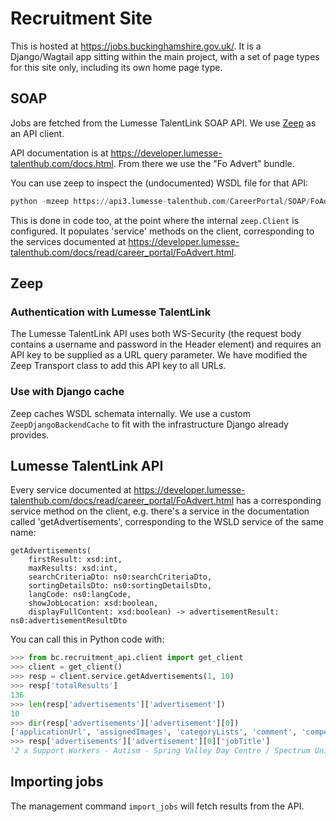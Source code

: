 # Recruitment Site

This is hosted at https://jobs.buckinghamshire.gov.uk/. It is a Django/Wagtail app sitting within the main project, with a set of page types for this site only, including its own home page type.

## SOAP

Jobs are fetched from the Lumesse TalentLink SOAP API. We use [Zeep](https://python-zeep.readthedocs.io/en/master/client.html) as an API client.

API documentation is at https://developer.lumesse-talenthub.com/docs.html. From there we use the "Fo Advert" bundle.

You can use zeep to inspect the (undocumented) WSDL file for that API:

```python
python -mzeep https://api3.lumesse-talenthub.com/CareerPortal/SOAP/FoAdvert?WSDL
```

This is done in code too, at the point where the internal `zeep.Client` is configured. It populates 'service' methods on the client, corresponding to the services documented at https://developer.lumesse-talenthub.com/docs/read/career_portal/FoAdvert.html.

## Zeep

### Authentication with Lumesse TalentLink

The Lumesse TalentLink API uses both WS-Security (the request body contains a username and password in the Header element) and requires an API key to be supplied as a URL query parameter. We have modified the Zeep Transport class to add this API key to all URLs.

### Use with Django cache

Zeep caches WSDL schemata internally. We use a custom `ZeepDjangoBackendCache` to fit with the infrastructure Django already provides.

## Lumesse TalentLink API

Every service documented at https://developer.lumesse-talenthub.com/docs/read/career_portal/FoAdvert.html has a corresponding service method on the client, e.g. there's a service in the documentation called 'getAdvertisements', corresponding to the WSLD service of the same name:

```wsld
getAdvertisements(
    firstResult: xsd:int,
    maxResults: xsd:int,
    searchCriteriaDto: ns0:searchCriteriaDto,
    sortingDetailsDto: ns0:sortingDetailsDto,
    langCode: ns0:langCode,
    showJobLocation: xsd:boolean,
    displayFullContent: xsd:boolean) -> advertisementResult: ns0:advertisementResultDto
```

You can call this in Python code with:

```python
>>> from bc.recruitment_api.client import get_client
>>> client = get_client()
>>> resp = client.service.getAdvertisements(1, 10)
>>> resp['totalResults']
136
>>> len(resp['advertisements']['advertisement'])
10
>>> dir(resp['advertisements']['advertisement'][0])
['applicationUrl', 'assignedImages', 'categoryLists', 'comment', 'compensationMaxValue', 'compensationMinValue', 'configurableFields', 'contractCompensationPeriod', 'contractDuration', 'customFields', 'customLovs', 'descriptionUrl', 'dueDate', 'duration', 'expectedEndDate', 'expectedStartDate', 'externalJobNumber', 'generalApplication', 'id', 'indeedConfiguration', 'jobLocations', 'jobNumber', 'jobTitle', 'jobUpdateDate', 'keyword', 'language', 'location', 'operationals', 'organizations', 'postingEndDate', 'postingStartDate', 'postingTargetStatus', 'postingUserEmail', 'recruiters', 'recruitingCompany', 'requisitionInternalJobNumber', 'showCompensation', 'showRecruiter', 'siteLanguage', 'sponsoredJobContext', 'standardLovs', 'standardRate', 'status', 'strapline']
>>> resp['advertisements']['advertisement'][0]['jobTitle']
'2 x Support Workers - Autism - Spring Valley Day Centre / Spectrum Unit'
```

## Importing jobs

The management command `import_jobs` will fetch results from the API.
